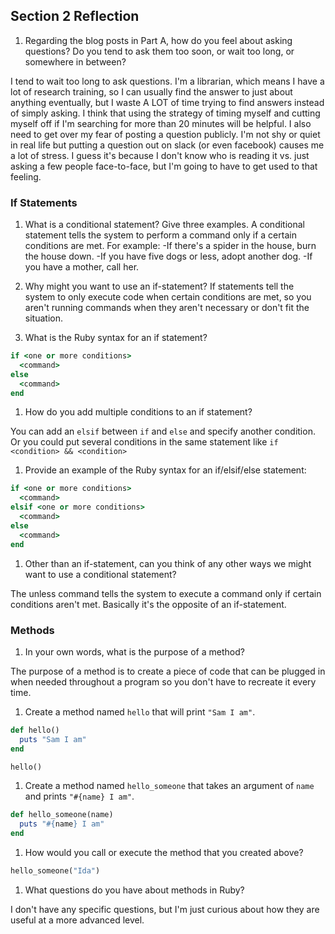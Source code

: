 ## Section 2 Reflection

1. Regarding the blog posts in Part A, how do you feel about asking questions? Do you tend to ask them too soon, or wait too long, or somewhere in between?

I tend to wait too long to ask questions. I'm a librarian, which means I have a lot of research training, so I can usually find the answer to just about anything eventually, but I waste A LOT of time trying to find answers instead of simply asking. I think that using the strategy of timing myself and cutting myself off if I'm searching for more than 20 minutes will be helpful. I also need to get over my fear of posting a question publicly. I'm not shy or quiet in real life but putting a question out on slack (or even facebook) causes me a lot of stress. I guess it's because I don't know who is reading it vs. just asking a few people face-to-face, but I'm going to have to get used to that feeling.

### If Statements

1. What is a conditional statement? Give three examples.
A conditional statement tells the system to perform a command only if a certain conditions are met. For example:
-If there's a spider in the house, burn the house down.
-If you have five dogs or less, adopt another dog.
-If you have a mother, call her.

1. Why might you want to use an if-statement?
If statements tell the system to only execute code when certain conditions are met, so you aren't running commands when they aren't necessary or don't fit the situation.

1. What is the Ruby syntax for an if statement?

```ruby
if <one or more conditions>
  <command>
else
  <command>
end
```

1. How do you add multiple conditions to an if statement?

You can add an `elsif` between `if` and `else` and specify another condition. Or you could put several conditions in the same statement like ``if <condition> && <condition>``

1. Provide an example of the Ruby syntax for an if/elsif/else statement:

```ruby
if <one or more conditions>
  <command>
elsif <one or more conditions>
  <command>
else
  <command>
end
```

1. Other than an if-statement, can you think of any other ways we might want to use a conditional statement?

The unless command tells the system to execute a command only if certain conditions aren't met. Basically it's the opposite of an if-statement.

### Methods

1. In your own words, what is the purpose of a method?

The purpose of a method is to create a piece of code that can be plugged in when needed throughout a program so you don't have to recreate it every time.

1. Create a method named `hello` that will print `"Sam I am"`.

```ruby
def hello()
  puts "Sam I am"
end

hello()
```

1. Create a method named `hello_someone` that takes an argument of `name` and prints `"#{name} I am"`.

```ruby
def hello_someone(name)
  puts "#{name} I am"
end
```

1. How would you call or execute the method that you created above?

```ruby
hello_someone("Ida")
```

1. What questions do you have about methods in Ruby?

I don't have any specific questions, but I'm just curious about how they are useful at a more advanced level.
